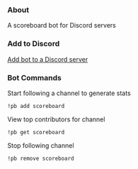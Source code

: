 ### About
A scoreboard bot for Discord servers

### Add to Discord
[Add  bot to a Discord server](https://discordapp.com/oauth2/authorize?client_id=744740849547739248&scope=bot&permissions=19456)

### Bot Commands
Start following a channel to generate stats

    !pb add scoreboard

View top contributors for channel

    !pb get scoreboard

Stop following channel

    !pb remove scoreboard
